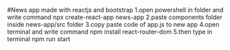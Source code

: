 #News app made with reactjs and bootstrap
1.open powershell in folder and write command npx create-react-app news-app
2.paste components folder inside news-app/src folder
3.copy paste code of app.js to new app
4.open terminal and write command npm install react-router-dom
5.then type in terminal npm run start
